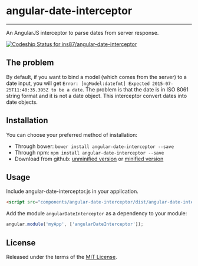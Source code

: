 # angular-date-interceptor
-----------

An AngularJS interceptor to parse dates from server response.

[![Codeship Status for ins87/angular-date-interceptor](https://www.codeship.io/projects/2975f190-646d-0131-452c-7a6d2bba8338/status?branch=master)](https://www.codeship.io/projects/39417)

The problem
-----------
By default, if you want to bind a model (which comes from the server) to a date input, you will get `Error: [ngModel:datefmt] Expected 2015-07-25T11:40:35.395Z to be a date`. 
The problem is that the date is in ISO 8061 string format and it is not a date object. This interceptor convert dates into date objects.

Installation
------------
You can choose your preferred method of installation:
* Through bower: `bower install angular-date-interceptor --save`
* Through npm: `npm install angular-date-interceptor --save`
* Download from github: [unminified version](https://raw.github.com/ins87/angular-date-interceptor/master/dist/angular-date-interceptor.js) or [minified version](https://raw.github.com/ins87/angular-date-interceptor/master/dist/angular-date-interceptor.min.js)

Usage
-----
Include angular-date-interceptor.js in your application.

```html
<script src="components/angular-date-interceptor/dist/angular-date-interceptor.js"></script>
```

Add the module `angularDateInterceptor` as a dependency to your module:

```js
angular.module('myApp', ['angularDateInterceptor']);
```

License
-------
Released under the terms of the [MIT License](LICENSE).
